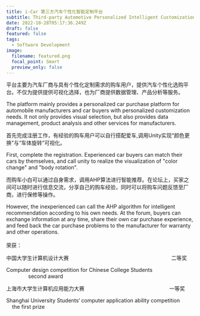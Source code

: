 ```yaml
---
title: i-Car 第三方汽车个性化智能定制平台
subtitle: Third-party Automotive Personalized Intelligent Customization Platform
date: 2022-10-28T05:17:36.249Z
draft: false
featured: false
tags:
  - Software Development
image:
  filename: featured.png
  focal_point: Smart
  preview_only: false
---
```

平台主要为汽车厂商与具有个性化定制需求的购车用户，提供汽车个性化选购平台。不仅为提供提供可视化选择，也为厂商提供数据管理、产品分析等服务。

The platform mainly provides a personalized car purchase platform for automobile manufacturers and car buyers with personalized customization needs. It not only provides visual selection, but also provides data management, product analysis and other services for manufacturers.

首先完成注册工作，有经验的购车用户可以自行搭配爱车,调用Unity实现“颜色更换”与“车体旋转”可视化。

First, complete the registration. Experienced car buyers can match their cars by themselves, and call unity to realize the visualization of "color change" and "body rotation".

而购车小白可以通过自身需求，调用AHP算法进行智能推荐。在论坛上，买家之间可以随时进行信息交流，分享自己的购车经验，同时可以将购车问题反馈至厂商，进行保修等操作。

However, the inexperienced can call the AHP algorithm for intelligent recommendation according to his own needs. At the forum, buyers can exchange information at any time, share their own car purchase experience, and feed back the car purchase problems to the manufacturer for warranty and other operations.\
\
荣获：

中国大学生计算机设计大赛                                                                      二等奖

Computer design competition for Chinese College Students                  second award

上海市大学生计算机应用能力大赛                                                          一等奖

Shanghai University Students‘ computer application ability competition     the first prize